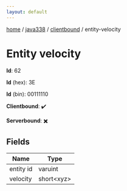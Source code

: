 ```yaml
---
layout: default
---
```


[home](/)  /  [java338](/protocol/java338)  /  [clientbound](/protocol/java338/clientbound)  /  entity-velocity

# Entity velocity

**Id**: 62

**Id** (hex): 3E

**Id** (bin): 00111110

**Clientbound**: ✔️

**Serverbound**: ✖️

## Fields

Name | Type
---|---
entity id | varuint
velocity | short&lt;xyz&gt;

